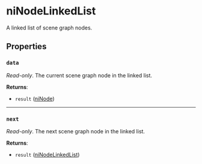 # niNodeLinkedList
<div class="search_terms" style="display: none">ninodelinkedlist, nodelinkedlist</div>

<!---
	This file is autogenerated. Do not edit this file manually. Your changes will be ignored.
	More information: https://github.com/MWSE/MWSE/tree/master/docs
-->

A linked list of scene graph nodes.

## Properties

### `data`
<div class="search_terms" style="display: none">data</div>

*Read-only*. The current scene graph node in the linked list.

**Returns**:

* `result` ([niNode](../../types/niNode))

***

### `next`
<div class="search_terms" style="display: none">next</div>

*Read-only*. The next scene graph node in the linked list.

**Returns**:

* `result` ([niNodeLinkedList](../../types/niNodeLinkedList))

